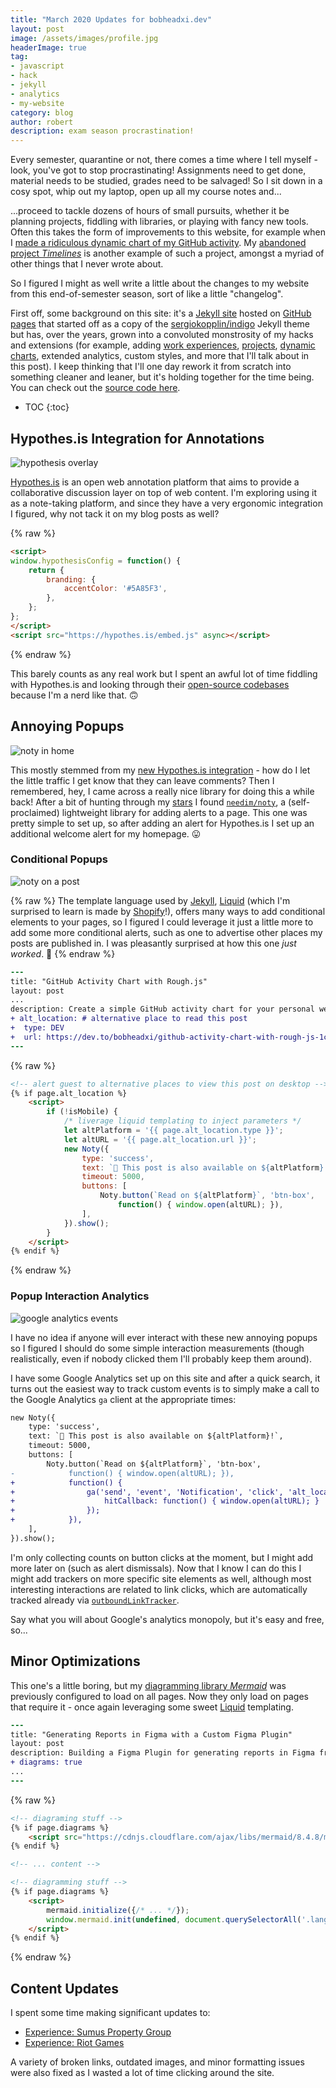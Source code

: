 ```yaml
---
title: "March 2020 Updates for bobheadxi.dev"
layout: post
image: /assets/images/profile.jpg
headerImage: true
tag:
- javascript
- hack
- jekyll
- analytics
- my-website
category: blog
author: robert
description: exam season procrastination!
---
```


Every semester, quarantine or not, there comes a time where I tell myself - look, you've got to stop
procrastinating! Assignments need to get done, material needs to be studied, grades need to be
salvaged! So I sit down in a cosy spot, whip out my laptop, open up all my course notes and...

...proceed to tackle dozens of hours of small pursuits, whether it be planning projects, fiddling with
libraries, or playing with fancy new tools. Often this takes the form of improvements to this website,
for example when I [made a ridiculous dynamic chart of my GitHub activity](/rough-github-chart).
My [abandoned project *Timelines*](/open-source/timelines) is another example of such a project, amongst a
myriad of other things that I never wrote about.

So I figured I might as well write a little about the changes to my website from this end-of-semester
season, sort of like a little "changelog".

First off, some background on this site: it's a [Jekyll site](https://jekyllrb.com/) hosted on
[GitHub pages](https://pages.github.com/) that started off as a copy of the
[sergiokopplin/indigo](https://github.com/sergiokopplin/indigo) Jekyll theme but has, over the years,
grown into a convoluted monstrosity of my hacks and extensions (for example, adding
[work experiences](https://bobheadxi.dev/#work-experience), [projects](https://bobheadxi.dev/#open-source-highlights),
[dynamic charts](/rough-github-chart), extended analytics, custom styles, and more that I'll talk
about in this post). I keep thinking that I'll one day rework it from scratch into something cleaner
and leaner, but it's holding together for the time being. You can check out the
[source code here](https://github.com/bobheadxi/bobheadxi.github.io).

* TOC
{:toc}

## Hypothes.is Integration for Annotations

![hypothesis overlay](../../assets/images/posts/march-2020-site-updates/hypothesis.gif)

[Hypothes.is](https://web.hypothes.is/) is an open web annotation platform that aims to provide
a collaborative discussion layer on top of web content. I'm exploring using it as a note-taking
platform, and since they have a very ergonomic integration I figured, why not tack it on my blog
posts as well?

{% raw %}

```html
<script>
window.hypothesisConfig = function() {
    return {
        branding: {
            accentColor: '#5A85F3',
        },
    };
};
</script>
<script src="https://hypothes.is/embed.js" async></script>
```

{% endraw %}

This barely counts as any real work but I spent an awful lot of time fiddling with Hypothes.is and
looking through their [open-source codebases](https://github.com/hypothesis) because I'm a nerd like
that. 🙃

## Annoying Popups

![noty in home](../../assets/images/posts/march-2020-site-updates/noty-home.gif)

This mostly stemmed from my [new Hypothes.is integration](#hypothesis-integration) - how do I let
the little traffic I get know that they can leave comments? Then I remembered, hey, I came across
a really nice library for doing this a while back! After a bit of hunting through my
[stars](https://github.com/bobheadxi?tab=stars) I found [`needim/noty`](https://github.com/needim/noty),
a (self-proclaimed) lightweight library for adding alerts to a page. This one was pretty simple to
set up, so after adding an alert for Hypothes.is I set up an additional welcome alert for my homepage. 😛

### Conditional Popups

![noty on a post](../../assets/images/posts/march-2020-site-updates/noty-post.gif)

{% raw %}
The template language used by [Jekyll](https://jekyllrb.com/), [Liquid](https://shopify.github.io/liquid/)
(which I'm surprised to learn is made by [Shopify](https://www.shopify.com/)!), offers many ways to
add conditional elements to your pages, so I figured I could leverage it just a little more to add some more conditional alerts, such as
one to advertise other places my posts are published in. I was pleasantly surprised at how this one
*just worked*. 🍎
{% endraw %}

```diff
---
title: "GitHub Activity Chart with Rough.js"
layout: post
...
description: Create a simple GitHub activity chart for your personal website!
+ alt_location: # alternative place to read this post
+  type: DEV
+  url: https://dev.to/bobheadxi/github-activity-chart-with-rough-js-1c3d
---
```

{% raw %}

```html
<!-- alert guest to alternative places to view this post on desktop -->
{% if page.alt_location %}
    <script>
        if (!isMobile) {
            /* liverage liquid templating to inject parameters */
            let altPlatform = '{{ page.alt_location.type }}';
            let altURL = '{{ page.alt_location.url }}';
            new Noty({
                type: 'success',
                text: `📣 This post is also available on ${altPlatform}!`,
                timeout: 5000,
                buttons: [
                    Noty.button(`Read on ${altPlatform}`, 'btn-box',
                        function() { window.open(altURL); }),
                ],
            }).show();
        }
    </script>
{% endif %}
```

{% endraw %}

### Popup Interaction Analytics

![google analytics events](../../assets/images/posts/march-2020-site-updates/google-analytics.png)

I have no idea if anyone will ever interact with these new annoying popups so I figured I should do
some simple interaction measurements (though realistically, even if nobody clicked them I'll
probably keep them around).

I have some Google Analytics set up on this site and after a quick search, it turns out the easiest
way to track custom events is to simply make a call to the Google Analytics `ga` client at the
appropriate times:

```diff
new Noty({
    type: 'success',
    text: `📣 This post is also available on ${altPlatform}!`,
    timeout: 5000,
    buttons: [
        Noty.button(`Read on ${altPlatform}`, 'btn-box',
-            function() { window.open(altURL); }),
+            function() {
+                ga('send', 'event', 'Notification', 'click', 'alt_location', {
+                    hitCallback: function() { window.open(altURL); }
+                });
+            }),
    ],
}).show();
```

I'm only collecting counts on button clicks at the moment, but I might add more later on (such as
alert dismissals). Now that I know I can do this I might add trackers on more specific site elements
as well, although most interesting interactions are related to link clicks, which are automatically
tracked already via [`outboundLinkTracker`](https://github.com/googleanalytics/autotrack/blob/master/docs/plugins/outbound-link-tracker.md).

Say what you will about Google's analytics monopoly, but it's easy and free, so...

## Minor Optimizations

This one's a little boring, but my [diagramming library *Mermaid*](https://mermaidjs.github.io)
was previously configured to load on all pages. Now they only load on pages that require it - once
again leveraging some sweet [Liquid](https://shopify.github.io/liquid/) templating.

```diff
---
title: "Generating Reports in Figma with a Custom Figma Plugin"
layout: post
description: Building a Figma Plugin for generating reports in Figma from various data sources
+ diagrams: true
...
---
```

{% raw %}

```html
<!-- diagraming stuff -->
{% if page.diagrams %}
    <script src="https://cdnjs.cloudflare.com/ajax/libs/mermaid/8.4.8/mermaid.min.js"></script>
{% endif %}

<!-- ... content -->

<!-- diagramming stuff -->
{% if page.diagrams %}
    <script>
        mermaid.initialize({/* ... */});
        window.mermaid.init(undefined, document.querySelectorAll('.language-mermaid'));
    </script>
{% endif %}
```

{% endraw %}

## Content Updates

I spent some time making significant updates to:

* [Experience: Sumus Property Group](https://bobheadxi.dev/sumus/)
* [Experience: Riot Games](https://bobheadxi.dev/riot-games/)

A variety of broken links, outdated images, and minor formatting issues were also fixed as I wasted
a lot of time clicking around the site.
